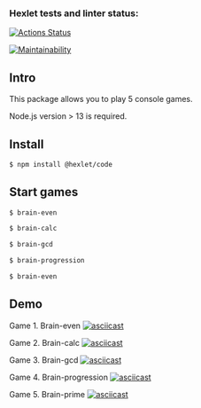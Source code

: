 ### Hexlet tests and linter status:
[![Actions Status](https://github.com/NatashaElistratova/frontend-project-lvl1/workflows/hexlet-check/badge.svg)](https://github.com/NatashaElistratova/frontend-project-lvl1/actions)

[![Maintainability](https://api.codeclimate.com/v1/badges/dfaab662c634d41bb196/maintainability)](https://codeclimate.com/github/NatashaElistratova/frontend-project-lvl1/maintainability)

## Intro
This package allows you to play 5 console games.

Node.js version > 13  is required.

## Install

```bash
$ npm install @hexlet/code
```
## Start games

```bash
$ brain-even

$ brain-calc

$ brain-gcd

$ brain-progression

$ brain-even
```

## Demo

Game 1. Brain-even
[![asciicast](https://asciinema.org/a/CrgBdAVSWcUnjYr8D2h9yat74.svg)](https://asciinema.org/a/CrgBdAVSWcUnjYr8D2h9yat74)

Game 2. Brain-calc
[![asciicast]( https://asciinema.org/a/FduicYJ03qnNYqtel9J3DpAFF.svg)]( https://asciinema.org/a/FduicYJ03qnNYqtel9J3DpAFF)

Game 3. Brain-gcd
[![asciicast]( https://asciinema.org/a/EggA2DGUPdPj2kbLJ1skcxYTZ.svg)]( https://asciinema.org/a/EggA2DGUPdPj2kbLJ1skcxYTZ)

Game 4. Brain-progression
[![asciicast]( https://asciinema.org/a/sPn8qizksjebX2xqabT3cwjiK.svg)]( https://asciinema.org/a/sPn8qizksjebX2xqabT3cwjiK)

Game 5. Brain-prime
[![asciicast](https://asciinema.org/a/sCRr0bYBEaxooUEL6wkXWbDHE.svg)]( https://asciinema.org/a/sCRr0bYBEaxooUEL6wkXWbDHE)

